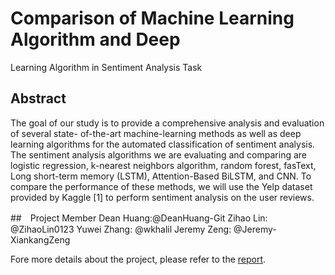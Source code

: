 # Comparison of Machine Learning Algorithm and Deep
Learning Algorithm in Sentiment Analysis Task

## Abstract
The goal of our study is to provide a comprehensive analysis and evaluation of several state-
of-the-art machine-learning methods as well as deep learning algorithms for the automated
classification of sentiment analysis. The sentiment analysis algorithms we are evaluating and
comparing are logistic regression, k-nearest neighbors algorithm, random forest, fasText, Long
short-term memory (LSTM), Attention-Based BiLSTM, and CNN. To compare the performance
of these methods, we will use the Yelp dataset provided by Kaggle [1] to perform sentiment
analysis on the user reviews.

##　Project Member
Dean Huang:@DeanHuang-Git
Zihao Lin: @ZihaoLin0123
Yuwei Zhang: @wkhalil
Jeremy Zeng: @Jeremy-XiankangZeng

Fore more details about the project, please refer to the [report](https://github.com/DeanHuang-Git/Comparison-of-Machine-Learning-Algorithms-Deep-Learning-Algorithms-in-Sentiment-Analysis-/blob/master/report/Final%20Report.pdf).
